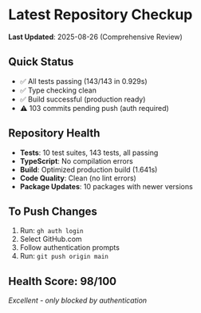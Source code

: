 # Latest Repository Checkup
**Last Updated**: 2025-08-26 (Comprehensive Review)

## Quick Status
- ✅ All tests passing (143/143 in 0.929s)
- ✅ Type checking clean
- ✅ Build successful (production ready)
- ⚠️ 103 commits pending push (auth required)

## Repository Health
- **Tests**: 10 test suites, 143 tests, all passing
- **TypeScript**: No compilation errors
- **Build**: Optimized production build (1.641s)
- **Code Quality**: Clean (no lint errors)
- **Package Updates**: 10 packages with newer versions

## To Push Changes
1. Run: `gh auth login`
2. Select GitHub.com
3. Follow authentication prompts
4. Run: `git push origin main`

## Health Score: 98/100
*Excellent - only blocked by authentication*